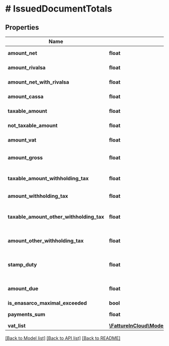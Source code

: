 # # IssuedDocumentTotals

## Properties

Name | Type | Description | Notes
------------ | ------------- | ------------- | -------------
**amount_net** | **float** | Total net amount. |
**amount_rivalsa** | **float** | Rivalsa amount. | [optional]
**amount_net_with_rivalsa** | **float** | Net amount with rivalsa. | [optional]
**amount_cassa** | **float** | Cassa amount. | [optional]
**taxable_amount** | **float** | Taxable amount. | [optional]
**not_taxable_amount** | **float** | Not taxable amount. | [optional]
**amount_vat** | **float** | Total vat amount. |
**amount_gross** | **float** | Total grosas amount. |
**taxable_amount_withholding_tax** | **float** | Taxable withholding tax amount. | [optional]
**amount_withholding_tax** | **float** | Withholding tax amount. | [optional]
**taxable_amount_other_withholding_tax** | **float** | Other withholding tax taxable amount. | [optional]
**amount_other_withholding_tax** | **float** | Other withholding tax amount. | [optional]
**stamp_duty** | **float** | Stamp duty value [0 if not present]. | [optional]
**amount_due** | **float** | Total amount due. |
**is_enasarco_maximal_exceeded** | **bool** |  | [optional]
**payments_sum** | **float** | Payments sum. |
**vat_list** | [**\FattureInCloud\Model\IssuedDocumentTotalsVatList**](IssuedDocumentTotalsVatList.md) |  | [optional]

[[Back to Model list]](../../README.md#models) [[Back to API list]](../../README.md#endpoints) [[Back to README]](../../README.md)
